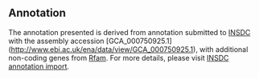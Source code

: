 
Annotation
----------

The annotation presented is derived from annotation submitted to
[INSDC](http://www.insdc.org) with the assembly accession [GCA\_000750925.1]
(http://www.ebi.ac.uk/ena/data/view/GCA_000750925.1),
with additional non-coding genes from
[Rfam](http://rfam.xfam.org/). For more details, please visit [INSDC
annotation import](http://ensemblgenomes.org/info/data/insdc_annotation).
